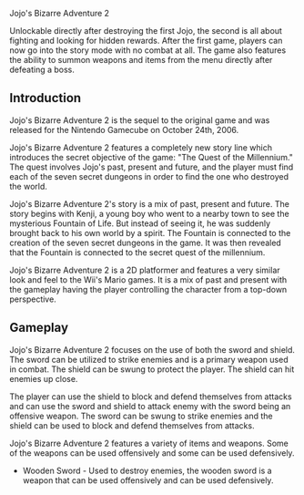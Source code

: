 Jojo's Bizarre Adventure 2

Unlockable directly after destroying the first Jojo, the second is all about fighting and looking for hidden rewards. After the first game, players can now go into the story mode with no combat at all. The game also features the ability to summon weapons and items from the menu directly after defeating a boss.

## Introduction

Jojo's Bizarre Adventure 2 is the sequel to the original game and was released for the Nintendo Gamecube on October 24th, 2006.

Jojo's Bizarre Adventure 2 features a completely new story line which introduces the secret objective of the game: "The Quest of the Millennium." The quest involves Jojo's past, present and future, and the player must find each of the seven secret dungeons in order to find the one who destroyed the world.

Jojo's Bizarre Adventure 2's story is a mix of past, present and future. The story begins with Kenji, a young boy who went to a nearby town to see the mysterious Fountain of Life. But instead of seeing it, he was suddenly brought back to his own world by a spirit. The Fountain is connected to the creation of the seven secret dungeons in the game. It was then revealed that the Fountain is connected to the secret quest of the millennium.

Jojo's Bizarre Adventure 2 is a 2D platformer and features a very similar look and feel to the Wii's Mario games. It is a mix of past and present with the gameplay having the player controlling the character from a top-down perspective.

## Gameplay

Jojo's Bizarre Adventure 2 focuses on the use of both the sword and shield. The sword can be utilized to strike enemies and is a primary weapon used in combat. The shield can be swung to protect the player. The shield can hit enemies up close.

The player can use the shield to block and defend themselves from attacks and can use the sword and shield to attack enemy with the sword being an offensive weapon. The sword can be swung to strike enemies and the shield can be used to block and defend themselves from attacks.

Jojo's Bizarre Adventure 2 features a variety of items and weapons. Some of the weapons can be used offensively and some can be used defensively.

*   Wooden Sword - Used to destroy enemies, the wooden sword is a weapon that can be used offensively and can be used defensively.